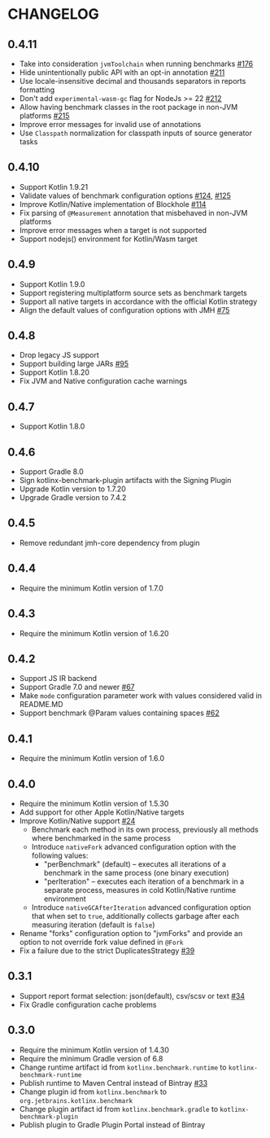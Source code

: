 # CHANGELOG

## 0.4.11

- Take into consideration `jvmToolchain` when running benchmarks [#176](https://github.com/Kotlin/kotlinx-benchmark/issues/176)
- Hide unintentionally public API with an opt-in annotation [#211](https://github.com/Kotlin/kotlinx-benchmark/issues/211)
- Use locale-insensitive decimal and thousands separators in reports formatting
- Don't add `experimental-wasm-gc` flag for NodeJs >= 22 [#212](https://github.com/Kotlin/kotlinx-benchmark/issues/212)
- Allow having benchmark classes in the root package in non-JVM platforms [#215](https://github.com/Kotlin/kotlinx-benchmark/issues/215)
- Improve error messages for invalid use of annotations
- Use `Classpath` normalization for classpath inputs of source generator tasks

## 0.4.10

- Support Kotlin 1.9.21
- Validate values of benchmark configuration options [#124](https://github.com/Kotlin/kotlinx-benchmark/issues/124),
  [#125](https://github.com/Kotlin/kotlinx-benchmark/issues/125)
- Improve Kotlin/Native implementation of Blockhole [#114](https://github.com/Kotlin/kotlinx-benchmark/issues/114)
- Fix parsing of `@Measurement` annotation that misbehaved in non-JVM platforms
- Improve error messages when a target is not supported
- Support nodejs() environment for Kotlin/Wasm target

## 0.4.9

- Support Kotlin 1.9.0
- Support registering multiplatform source sets as benchmark targets
- Support all native targets in accordance with the official Kotlin strategy
- Align the default values of configuration options with JMH [#75](https://github.com/Kotlin/kotlinx-benchmark/issues/75)

## 0.4.8

- Drop legacy JS support
- Support building large JARs [#95](https://github.com/Kotlin/kotlinx-benchmark/issues/95)
- Support Kotlin 1.8.20
- Fix JVM and Native configuration cache warnings

## 0.4.7

- Support Kotlin 1.8.0

## 0.4.6

- Support Gradle 8.0
- Sign kotlinx-benchmark-plugin artifacts with the Signing Plugin
- Upgrade Kotlin version to 1.7.20
- Upgrade Gradle version to 7.4.2

## 0.4.5

- Remove redundant jmh-core dependency from plugin

## 0.4.4

- Require the minimum Kotlin version of 1.7.0

## 0.4.3

- Require the minimum Kotlin version of 1.6.20

## 0.4.2

- Support JS IR backend
- Support Gradle 7.0 and newer [#67](https://github.com/Kotlin/kotlinx-benchmark/issues/67)
- Make `mode` configuration parameter work with values considered valid in README.MD
- Support benchmark @Param values containing spaces [#62](https://github.com/Kotlin/kotlinx-benchmark/issues/62)

## 0.4.1

- Require the minimum Kotlin version of 1.6.0

## 0.4.0

- Require the minimum Kotlin version of 1.5.30
- Add support for other Apple Kotlin/Native targets
- Improve Kotlin/Native support [#24](https://github.com/Kotlin/kotlinx-benchmark/issues/24)
  - Benchmark each method in its own process, previously all methods where benchmarked in the same process
  - Introduce `nativeFork` advanced configuration option with the following values:
    - "perBenchmark" (default) – executes all iterations of a benchmark in the same process (one binary execution)
    - "perIteration" – executes each iteration of a benchmark in a separate process, measures in cold Kotlin/Native runtime environment
  - Introduce `nativeGCAfterIteration` advanced configuration option that when set to `true`, additionally collects garbage after each measuring iteration (default is `false`)
- Rename "forks" configuration option to "jvmForks" and provide an option to not override fork value defined in `@Fork`
- Fix a failure due to the strict DuplicatesStrategy [#39](https://github.com/Kotlin/kotlinx-benchmark/issues/39)

## 0.3.1

- Support report format selection: json(default), csv/scsv or text [#34](https://github.com/Kotlin/kotlinx-benchmark/issues/34)
- Fix Gradle configuration cache problems

## 0.3.0

- Require the minimum Kotlin version of 1.4.30
- Require the minimum Gradle version of 6.8
- Change runtime artifact id from `kotlinx.benchmark.runtime` to `kotlinx-benchmark-runtime`
- Publish runtime to Maven Central instead of Bintray [#33](https://github.com/Kotlin/kotlinx-benchmark/issues/33)
- Change plugin id from `kotlinx.benchmark` to `org.jetbrains.kotlinx.benchmark`
- Change plugin artifact id from `kotlinx.benchmark.gradle` to `kotlinx-benchmark-plugin`
- Publish plugin to Gradle Plugin Portal instead of Bintray
